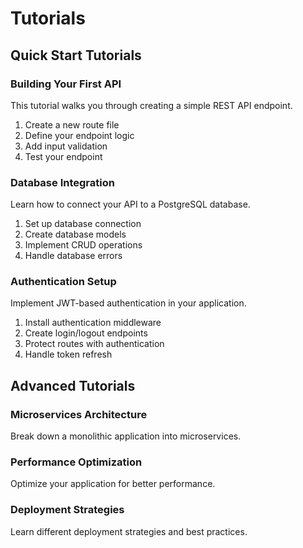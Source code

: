 # Tutorials

## Quick Start Tutorials

### Building Your First API

This tutorial walks you through creating a simple REST API endpoint.

1. Create a new route file
2. Define your endpoint logic
3. Add input validation
4. Test your endpoint

### Database Integration

Learn how to connect your API to a PostgreSQL database.

1. Set up database connection
2. Create database models
3. Implement CRUD operations
4. Handle database errors

### Authentication Setup

Implement JWT-based authentication in your application.

1. Install authentication middleware
2. Create login/logout endpoints
3. Protect routes with authentication
4. Handle token refresh

## Advanced Tutorials

### Microservices Architecture

Break down a monolithic application into microservices.

### Performance Optimization

Optimize your application for better performance.

### Deployment Strategies

Learn different deployment strategies and best practices.
